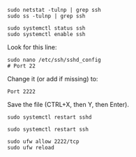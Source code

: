 ```
sudo netstat -tulnp | grep ssh
sudo ss -tulnp | grep ssh
```

```
sudo systemctl status ssh
sudo systemctl enable ssh
```

Look for this line:

```
sudo nano /etc/ssh/sshd_config
# Port 22
```

Change it (or add if missing) to:

```
Port 2222
```

Save the file (CTRL+X, then Y, then Enter).

```
sudo systemctl restart sshd
```

```
sudo systemctl restart ssh
```

```
sudo ufw allow 2222/tcp
sudo ufw reload
```
